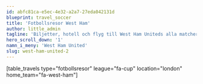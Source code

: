 ```yaml
---
id: abfc81ca-e5ec-4e32-a2a7-27eda042131d
blueprint: travel_soccer
title: 'Fotbollsresor West Ham'
author: little_admin
tagline: 'Biljetter, hotell och flyg till West Ham Uniteds alla matcher i FA Cup'
hero_scroll_down: '1'
namn_i_meny: 'West Ham United'
slug: west-ham-united-2
---
```

<p>[table_travels type="fotbollsresor" league="fa-cup" location="london" home_team="fa-west-ham"]</p>
